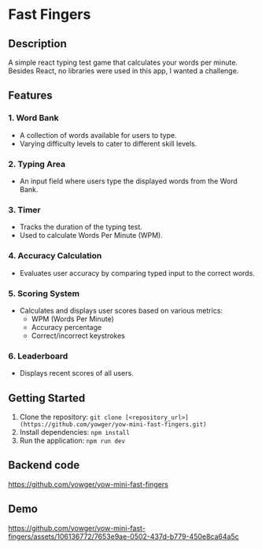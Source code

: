 # Fast Fingers

## Description
A simple react typing test game that calculates your words per minute. Besides React, no libraries were used in this app, I wanted a challenge.

## Features

### 1. Word Bank
- A collection of words available for users to type.
- Varying difficulty levels to cater to different skill levels.

### 2. Typing Area
- An input field where users type the displayed words from the Word Bank.

### 3. Timer
- Tracks the duration of the typing test.
- Used to calculate Words Per Minute (WPM).

### 4. Accuracy Calculation
- Evaluates user accuracy by comparing typed input to the correct words.

### 5. Scoring System
- Calculates and displays user scores based on various metrics:
  - WPM (Words Per Minute)
  - Accuracy percentage
  - Correct/incorrect keystrokes
  
### 6. Leaderboard
- Displays recent scores of all users.

## Getting Started
1. Clone the repository: `git clone [<repository_url>](https://github.com/yowger/yow-mini-fast-fingers.git)`
2. Install dependencies: `npm install`
3. Run the application: `npm run dev`

## Backend code
https://github.com/yowger/yow-mini-fast-fingers

## Demo

https://github.com/yowger/yow-mini-fast-fingers/assets/106136772/7653e9ae-0502-437d-b779-450e8ca64a5c

